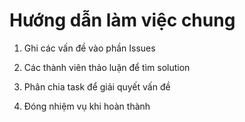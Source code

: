 # Hướng dẫn làm việc chung

1. Ghi các vấn đề vào phần Issues

2. Các thành viên thảo luận để tìm solution

3. Phân chia task để giải quyết vấn đề

4. Đóng nhiệm vụ khi hoàn thành
